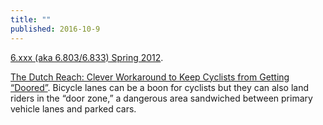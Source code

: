 ```yaml
---
title: ""
published: 2016-10-9
---
```


  <a href="http://courses.csail.mit.edu/6.803/schedule.html" target="_blank">6.xxx (aka 6.803/6.833) Spring 2012</a>. 


  <a href="http://99percentinvisible.org/article/dutch-reach-clever-workaround-keep-cyclists-getting-doored" target="_blank">The Dutch Reach: Clever Workaround to Keep Cyclists from Getting “Doored”</a>. Bicycle lanes can be a boon for cyclists but they can also land riders in the “door zone,” a dangerous area sandwiched between primary vehicle lanes and parked cars.

